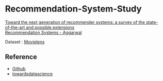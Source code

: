 # Recommendation-System-Study

[Toward the next generation of recommender systems: a survey of the state-of-the-art and possible extensions](https://ieeexplore.ieee.org/document/1423975) <br>
[Recommendation Systems - Aggarwal](https://www.springer.com/gp/book/9783319296579)<br>



Dataset : [Movielens](https://grouplens.org/datasets/movielens/)





## Reference

- [Github](Reference)
- [towardsdatascience](https://towardsdatascience.com/introduction-to-two-approaches-of-content-based-recommendation-system-fc797460c18c)